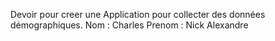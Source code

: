 Devoir pour creer une  Application pour collecter des données démographiques.
Nom : Charles 
Prenom : Nick Alexandre
